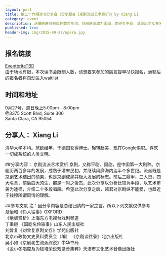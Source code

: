 ```yaml
---
layout: post
title: 第二十六期读书分享会（分享题目《京剧流派艺术赏析》）by Xiang Li
category: event
description: 从徽班进京到现在数百年间，京剧逐渐成为国剧，而经久不衰，涌现出了众多名伶。时光荏苒，伶人往事，已经往事如烟。本期听德国博士给你，“白头宫女在，闲坐说玄宗。” 
published: true
header-img: img/2015-09-27/opera.jpg 
---
```


## 报名链接
[EventbriteTBD]()  
由于场地有限，本次读书会限制人数，请想要来参加的朋友提早尽快报名，满额后的报名者将自动进入waitlist

## 时间和地址
9月27号，周日晚上5:00pm - 8:00pm  
@3375 Scott Blvd, Suite 306  
Santa Clara, CA 95054

## 分享人： Xiang Li
清华大学本科。旅欧经年，于德国获得博士。辗转赴美，现在Google供职。喜欢一切成系统的人类文明。

##分享内容： 京剧流派艺术赏析
京剧，又称平剧、国剧，是中国第一大剧种。京剧历两百多年的发展，成熟于清末民初，并继续风靡海内达半个多世纪。流派既是京剧艺术结出的硕果，也是京剧成熟并极大发展的标志。前后三鼎甲，三大贤，四大名旦，前后四大须生，都是一时之俊杰。此次分享以分析比较为手段，以艺术审美为途径，介绍二十多段唱段。希望此次分享之后，诸君对京剧纵不能爱，也趋近于钱穆所谓同情的理解。

##参考文献 
注：因分享内容是总结归纳的一家之言，所以下列文献仅供参考  
章怡和《伶人往事》OXFORD  
《绝版赏析》上海东方电视台戏剧频道  
丁秉鐩 《国剧名伶轶事》山东人民出版社  
刘曾复《刘曾复京剧文存》学苑出版社  
北京市政协文史资料委员会（编） 《京剧谈往录》北京出版社  
吴小如《京剧老生流派综说》中华书局  
《孟小冬唱腔及为钱培荣说戏录音集粹》天津市文化艺术音像出版社  

